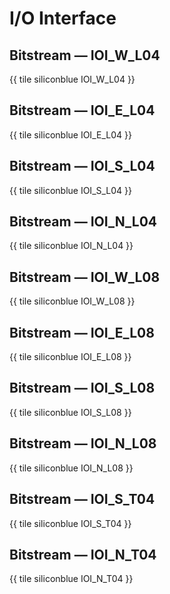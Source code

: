 # I/O Interface

## Bitstream — IOI_W_L04

{{ tile siliconblue IOI_W_L04 }}

## Bitstream — IOI_E_L04

{{ tile siliconblue IOI_E_L04 }}

## Bitstream — IOI_S_L04

{{ tile siliconblue IOI_S_L04 }}

## Bitstream — IOI_N_L04

{{ tile siliconblue IOI_N_L04 }}

## Bitstream — IOI_W_L08

{{ tile siliconblue IOI_W_L08 }}

## Bitstream — IOI_E_L08

{{ tile siliconblue IOI_E_L08 }}

## Bitstream — IOI_S_L08

{{ tile siliconblue IOI_S_L08 }}

## Bitstream — IOI_N_L08

{{ tile siliconblue IOI_N_L08 }}

## Bitstream — IOI_S_T04

{{ tile siliconblue IOI_S_T04 }}

## Bitstream — IOI_N_T04

{{ tile siliconblue IOI_N_T04 }}

